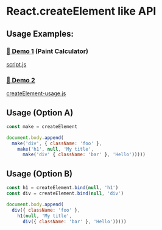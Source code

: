 # React.createElement like API

## Usage Examples:

### [🔗 Demo 1](https://ericfortis.github.io/web-projects/paint-calculator/) (Paint Calculator)
[script.js](https://github.com/ericfortis/web-projects/tree/main/paint-calculator/script.js)

### [🔗 Demo 2](https://uxtely.github.io/js-utils/react-create-element/)
[createElement-usage.js](https://github.com/uxtely/js-utils/blob/main/react-create-element/createElement-usage.js)


## Usage (Option A)
```js
const make = createElement

document.body.append(
  make('div', { className: 'foo' }, 
    make('h1', null, 'My title',
      make('div' { className: 'bar' }, 'Hello')))))
```

## Usage (Option B)
```js
const h1 = createElement.bind(null, 'h1')
const div = createElement.bind(null, 'div')

document.body.append(
  div({ className: 'foo' }, 
    h1(null, 'My title',
      div({ className: 'bar' }, 'Hello')))))
```

